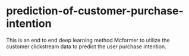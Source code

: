 # prediction-of-customer-purchase-intention
This is an end to end deep learning method Mcformer to utilize the customer clickstream data to predict the user purchase intention.
